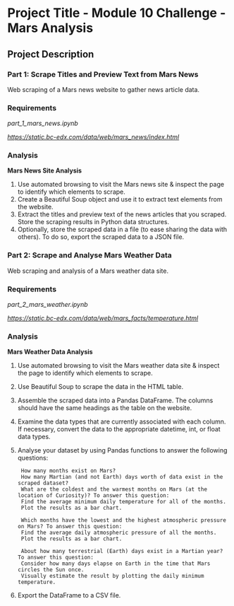 # Project Title - Module 10 Challenge - Mars Analysis

## Project Description

### Part 1: Scrape Titles and Preview Text from Mars News
Web scraping of a Mars news website to gather news article data.

### Requirements

*part_1_mars_news.ipynb*

*https://static.bc-edx.com/data/web/mars_news/index.html*

### Analysis

**Mars News Site Analysis**

1. Use automated browsing to visit the Mars news site & inspect the page to identify which elements to scrape.
2. Create a Beautiful Soup object and use it to extract text elements from the website.
3. Extract the titles and preview text of the news articles that you scraped. Store the scraping results in Python data structures.
4. Optionally, store the scraped data in a file (to ease sharing the data with others). To do so, export the scraped data to a JSON file.

### Part 2: Scrape and Analyse Mars Weather Data
Web scraping and analysis of a Mars weather data site.

### Requirements

*part_2_mars_weather.ipynb*

*https://static.bc-edx.com/data/web/mars_facts/temperature.html*

### Analysis

**Mars Weather Data Analysis**

1. Use automated browsing to visit the Mars weather data site & inspect the page to identify which elements to scrape.
2. Use Beautiful Soup to scrape the data in the HTML table.
3. Assemble the scraped data into a Pandas DataFrame. The columns should have the same headings as the table on the website.
4.  Examine the data types that are currently associated with each column. If necessary, convert the data to the appropriate datetime, int, or float data types.
5. Analyse your dataset by using Pandas functions to answer the following questions:

        How many months exist on Mars?
        How many Martian (and not Earth) days worth of data exist in the scraped dataset?
        What are the coldest and the warmest months on Mars (at the location of Curiosity)? To answer this question:
        Find the average minimum daily temperature for all of the months.
        Plot the results as a bar chart.

        Which months have the lowest and the highest atmospheric pressure on Mars? To answer this question:
        Find the average daily atmospheric pressure of all the months.
        Plot the results as a bar chart.

        About how many terrestrial (Earth) days exist in a Martian year? To answer this question:
        Consider how many days elapse on Earth in the time that Mars circles the Sun once.
        Visually estimate the result by plotting the daily minimum temperature.

 6. Export the DataFrame to a CSV file.       
